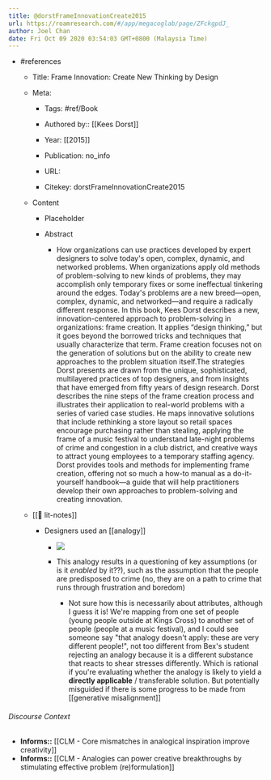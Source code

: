 ```yaml
---
title: @dorstFrameInnovationCreate2015
url: https://roamresearch.com/#/app/megacoglab/page/ZFckgpdJ_
author: Joel Chan
date: Fri Oct 09 2020 03:54:03 GMT+0800 (Malaysia Time)
---
```


- #references

    - Title: Frame Innovation: Create New Thinking by Design

    - Meta:

        - Tags: #ref/Book

        - Authored by::  [[Kees Dorst]]

        - Year: [[2015]]

        - Publication: no_info

        - URL:

        - Citekey: dorstFrameInnovationCreate2015

    - Content

        - Placeholder

        - Abstract

            - How organizations can use practices developed by expert designers to solve today's open, complex, dynamic, and networked problems. When organizations apply old methods of problem-solving to new kinds of problems, they may accomplish only temporary fixes or some ineffectual tinkering around the edges. Today's problems are a new breed—open, complex, dynamic, and networked—and require a radically different response. In this book, Kees Dorst describes a new, innovation-centered approach to problem-solving in organizations: frame creation. It applies “design thinking,” but it goes beyond the borrowed tricks and techniques that usually characterize that term. Frame creation focuses not on the generation of solutions but on the ability to create new approaches to the problem situation itself.The strategies Dorst presents are drawn from the unique, sophisticated, multilayered practices of top designers, and from insights that have emerged from fifty years of design research. Dorst describes the nine steps of the frame creation process and illustrates their application to real-world problems with a series of varied case studies. He maps innovative solutions that include rethinking a store layout so retail spaces encourage purchasing rather than stealing, applying the frame of a music festival to understand late-night problems of crime and congestion in a club district, and creative ways to attract young employees to a temporary staffing agency. Dorst provides tools and methods for implementing frame creation, offering not so much a how-to manual as a do-it-yourself handbook—a guide that will help practitioners develop their own approaches to problem-solving and creating innovation.

    - [[📝 lit-notes]]

        - Designers used an [[analogy]]

            - ![](https://firebasestorage.googleapis.com/v0/b/firescript-577a2.appspot.com/o/imgs%2Fapp%2Fmegacoglab%2FqVXDfYkdwY.png?alt=media&token=d3ac4453-7581-4dc8-82ce-88ea330a1f0b)

            - This analogy results in a questioning of key assumptions (or is it *enabled* by it??), such as the assumption that the people are predisposed to crime (no, they are on a path to crime that runs through frustration and boredom)

                - Not sure how this is necessarily about attributes, although I guess it is! We're mapping from one set of people (young people outside at Kings Cross) to another set of people (people at a music festival), and I could see someone say "that analogy doesn't apply: these are very different people!", not too different from Bex's student rejecting an analogy because it is a different substance that reacts to shear stresses differently. Which is rational if you're evaluating whether the analogy is likely to yield a **directly applicable** / transferable solution. But potentially misguided if there is some progress to be made from [[generative misalignment]]

###### Discourse Context

- **Informs::** [[CLM - Core mismatches in analogical inspiration improve creativity]]
- **Informs::** [[CLM - Analogies can power creative breakthroughs by stimulating effective problem (re)formulation]]
